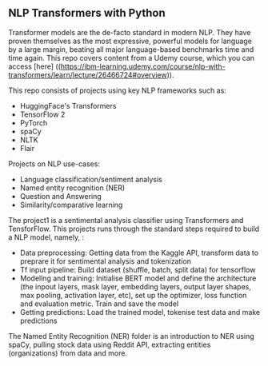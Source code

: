 ## NLP Transformers with Python

Transformer models are the de-facto standard in modern NLP. They have proven themselves as the most expressive, powerful models for language by a large margin, beating all major language-based benchmarks time and time again. This repo covers content from a Udemy course, which you can access [here] ((https://ibm-learning.udemy.com/course/nlp-with-transformers/learn/lecture/26466724#overview)).

This repo consists of projects using key NLP frameworks such as:

- HuggingFace's Transformers
- TensorFlow 2
- PyTorch
- spaCy
- NLTK
- Flair

Projects on NLP use-cases:

- Language classification/sentiment analysis
- Named entity recognition (NER)
- Question and Answering
- Similarity/comparative learning

The project1 is a sentimental analysis classifier using Transformers and TensforFlow. This projects runs through the standard steps required to build a NLP model, namely, :

- Data preprocessing: Getting data from the Kaggle API, transform data to preprare it for sentimental analysis and tokenization
- Tf input pipeline: Build dataset (shuffle, batch, split data) for tensorflow
- Modellng and training: Initialise BERT model and define the architecture (the inpout layers, mask layer, embedding layers, output layer shapes, max pooling, activation layer, etc), set up the optimizer, loss function and evaluation metric. Train and save the model
- Getting predictions: Load the trained model, tokenise test data and make predictions

The Named Entity Recognition (NER) folder is an introduction to NER using spaCy, pulling stock data using Reddit API, extracting entities (organizations) from data and more.